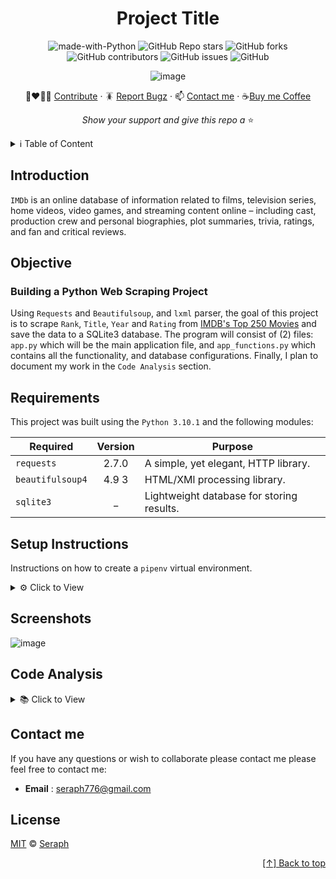 <div id="top" align="center">
  
Project Title
=============



![made-with-Python](https://img.shields.io/badge/Python-blue?&logo=python&logoColor=yellow&label=Built%20with&style=for-the-badge&labelColor=grey)
![GitHub Repo stars](https://img.shields.io/github/stars/seraph776/seraph776?color=yellow&style=for-the-badge&labelColor=grey&label=stars)
![GitHub forks](https://img.shields.io/github/forks/seraph776/seraph776?color=green&style=for-the-badge&labelColor=grey&label=folksb)
![GitHub contributors](https://img.shields.io/github/contributors/seraph776/seraph776?color=brightgreen&style=for-the-badge&labelColor=grey&label=Contributors)
![GitHub issues](https://img.shields.io/github/issues-raw/seraph776/seraph776?color=red&style=for-the-badge&labelColor=grey&label=issues)
![GitHub](https://img.shields.io/github/license/seraph776/seraph776?color=blue&style=for-the-badge&labelColor=grey&label=License)

![image](https://user-images.githubusercontent.com/72005563/196425880-841614ec-34e0-4ffd-8d55-d2d0e4d0cbd5.png)

👩‍❤️‍💋‍👨 [Contribute](#how-to-contribute) · 🪳 [Report Bugz](https://github.com/seraph776/webscrape_template/issues/new) · 📫 [Contact me](#contact-me) · ☕[Buy me Coffee](https://www.buymeacoffee.com/seraph776) 

_Show your support and give this repo a_ ⭐

</div>  


<details>
<summary> ℹ️ Table of Content</summary>
 
 1. [Introduction](#introduction)
 2. [Objective](#objective)
 3. [Requirements](#requirements)
 4. [Setup Instructions](#setup-instructions)
 5. [Screenshots](#screenshots)
 6. [Code Analysis](#code-analysis)
 7. [How to Contribute](#how-to-contribute) 
 8. [Discussions](#discussions)
 9. [Contact me](#contact-me)
 10. [License](#license)
 
</details> 

## Introduction

`IMDb` is an online database of information related to films, television series, home videos, video games, and streaming content online – including cast, production crew and personal biographies, plot summaries, trivia, ratings, and fan and critical reviews.


## Objective

### Building a Python Web Scraping Project


Using `Requests` and `Beautifulsoup`, and `lxml` parser, the goal of this project is to scrape `Rank`, `Title`, `Year` and `Rating` from [IMDB's Top 250 Movies](https://www.imdb.com/chart/top/) and save the data to a SQLite3 database. The program will consist of (2) files: `app.py` which will be the main application file, and `app_functions.py` which contains all the functionality, and database configurations. Finally, I plan to document my work in the `Code Analysis` section.



## Requirements

This project was built using the `Python 3.10.1` and the following modules: 

| Required         | Version | Purpose                                        |
|------------------|:-------:|------------------------------------------------|
| `requests`       |  2.7.0  | A simple, yet elegant, HTTP library.           | 
| `beautifulsoup4` |  4.9 3  | HTML/XMl processing library.                   | 
| `sqlite3`        |    _    | Lightweight database for storing results.      | 


## Setup Instructions

Instructions on how to create a `pipenv` virtual environment.


<details>
<summary>⚙️  Click to View </summary>

1. Download [zip file](https://github.com/seraph776/imdb-top-250-movies/archive/refs/heads/main.zip) 
2. Extract zip files
3. Change directory into projectFolder:

```
$ cd projectFolder
```

4. Install from Pipfile:

```
$ pipenv install  
```

5. Run the application from within virtual environment:

```
$ pipenv run python main.py
```

</details>



## Screenshots

![image](https://user-images.githubusercontent.com/72005563/196467319-0ddbaac5-9020-457b-89b5-90498956fbde.png)



##  Code Analysis

<details>
<summary> 📚 Click to View </summary>
  
## `app_function.py` file


This files contains all of the functionality and database configurations of the program.

#### STEP 1: Create a function to `CREATE` databse table

```python
def create_table(connection):
    sql = """
        CREATE TABLE IF NOT EXISTS  top250movies (
            id INTEGER PRIMARY KEY AUTOINCREMENT,
             rank TEXT,
             title TEXT,
             releaseDate TEXT,
             rating INTEGER
             )"""
    connection.cursor().execute(sql)
```

#### STEP 2: Create a function to `VIEW` database

```python
def view_database(connection):
    sql = 'SELECT * FROM top250movies'
    for row in connection.cursor().execute(sql):
        print(row)
```
#### STEP  3: Create a function to `GET PAGE HTML`

```python

def get_page(url):
    try:
        source = requests.get(url)
        source.raise_for_status()
    except requests.exceptions.RequestException as e:
        raise SystemExit(e)
    return BeautifulSoup(source.content, 'lxml')
```

#### STEP  3: Scrape Site

```python
def scrape_site(response):
    records = []
    table_rows = response.find('tbody', attrs={'class': 'lister-list'}).find_all('tr')
    for rank, movie in enumerate(table_rows, start=1):
        title = movie.find('td', attrs={'class': 'titleColumn'}).a.text
        release_date = movie.find('span', attrs={'class': 'secondaryInfo'}).text.strip("()")
        rating = float(movie.find('td', attrs={'class': 'ratingColumn imdbRating'}).strong.text)
        records.append((rank, title, release_date, rating))
    return records
```

#### STEP 4: Save Scraped Data

```python
def save_scraped_data(connection, data):
    sql = "INSERT INTO top250movies (rank, title, releaseDate, rating) VALUES (?,?,?,?);"
    connection.cursor().executemany(sql, data)
    connection.commit()
```

## `app.py` file

This is the main file of the program.

```python
import sqlite3
import app_functions as app


def main():
    URL = 'https://www.imdb.com/chart/top/'
    conn = sqlite3.connect('top250movie.db')

    app.create_table(conn)
    soup = app.get_page(URL)
    scraped_data = app.scrape_site(soup)
    app.save_scraped_data(conn, scraped_data)

    # View database
    app.view_database(conn)


if __name__ == '__main__':
    main()


```

</details>




## Contact me

If you have any questions or wish to collaborate please contact me please feel free to contact me:  

- **Email** : [seraph776@gmail.com](mailto:seraph776@gmail.com)


## License 

[MIT](https://github.com/seraph776/webscrape_template/blob/main/LICENSE) © [Seraph](https://github.com/seraph776) 


<div align="right">

[[↑] Back to top](#top)

</div>  


